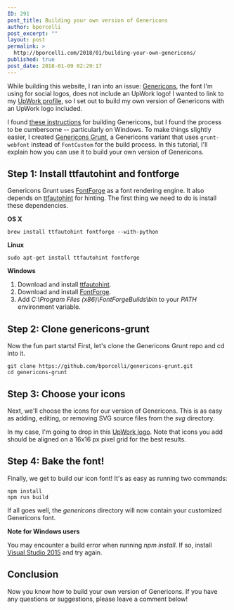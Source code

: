```yaml
---
ID: 291
post_title: Building your own version of Genericons
author: bporcelli
post_excerpt: ""
layout: post
permalink: >
  http://bporcelli.com/2018/01/building-your-own-genericons/
published: true
post_date: 2018-01-09 02:29:17
---
```

While building this website, I ran into an issue: [Genericons][1], the font I'm using for social logos, does not include an UpWork logo! I wanted to link to my [UpWork profile][2], so I set out to build my own version of Genericons with an UpWork logo included.

I found [these instructions][3] for building Genericons, but I found the process to be cumbersome -- particularly on Windows. To make things slightly easier, I created [Genericons Grunt][4], a Genericons variant that uses `grunt-webfont` instead of `FontCustom` for the build process. In this tutorial, I'll explain how you can use it to build your own version of Genericons.

## Step 1: Install ttfautohint and fontforge

Genericons Grunt uses [FontForge][5] as a font rendering engine. It also depends on [ttfautohint][6] for hinting. The first thing we need to do is install these dependencies.

**OS X**

`brew install ttfautohint fontforge --with-python`

**Linux**

`sudo apt-get install ttfautohint fontforge`

**Windows**

1.  Download and install [ttfautohint][7].
2.  Download and install [FontForge][8].
3.  Add *C:\Program Files (x86)\FontForgeBuilds\bin* to your *PATH* environment variable.

## Step 2: Clone genericons-grunt

Now the fun part starts! First, let's clone the Genericons Grunt repo and cd into it.

    git clone https://github.com/bporcelli/genericons-grunt.git
    cd genericons-grunt    
    

## Step 3: Choose your icons

Next, we'll choose the icons for our version of Genericons. This is as easy as adding, editing, or removing SVG source files from the *svg* directory.

In my case, I'm going to drop in this [UpWork logo][9]. Note that icons you add should be aligned on a 16x16 px pixel grid for the best results.

## Step 4: Bake the font!

Finally, we get to build our icon font! It's as easy as running two commands:

    npm install
    npm run build
    

If all goes well, the *genericons* directory will now contain your customized Genericons font.

**Note for Windows users**

You may encounter a build error when running *npm install*. If so, install [Visual Studio 2015][10] and try again.

## Conclusion

Now you know how to build your own version of Genericons. If you have any questions or suggestions, please leave a comment below!      

 [1]: http://genericons.com
 [2]: https://www.upwork.com/fl/bporcelli
 [3]: https://github.com/Automattic/Genericons#building-your-own-genericons
 [4]: https://github.com/bporcelli/genericons-grunt
 [5]: http://fontforge.github.io/en-US/
 [6]: https://www.freetype.org/ttfautohint/index.html
 [7]: https://www.freetype.org/ttfautohint/index.html#download
 [8]: http://fontforge.github.io/en-US/downloads/windows/
 [9]: https://drive.google.com/open?id=1H1gqcfCj2hTBMCmDyVt_uEidm9AGHm0
 [10]: https://www.visualstudio.com/vs/older-downloads/